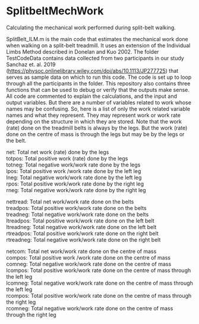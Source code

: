 # SplitbeltMechWork
Calculating the mechanical work performed during split-belt walking.

SplitBelt_ILM.m is the main code that estimates the mechanical work done when walking on a split-belt treadmill. It uses an extension of the Individual Limbs Method described in Donelan and Kuo 2002. The folder TestCodeData contains data collected from two participants in our study Sanchaz et. al. 2019 (https://physoc.onlinelibrary.wiley.com/doi/abs/10.1113/JP277725) that serves as sample data on which to run this code. The code is set up to loop through all the participants in the folder. This repository also contains three functions that can be used to debug or verify that the outputs make sense. All code are commented to explain the calculations, and the input and output variables. But there are a number of variables related to work whose names may be confusing. So, here is a list of only the work related variable names and what they represent. They may represent work or work rate depending on the structure in which they are stored. Note that the work (rate) done on the treadmill belts is always by the legs. But the work (rate) done on the centre of mass is through the legs but may be by the legs or the belt.

net: Total net work (rate) done by the legs\
totpos: Total positive work (rate) done by the legs\
totneg: Total negative work/work rate done by the legs\
lpos: Total positive work /work rate done by the left leg\
lneg: Total negative work/work rate done by the left leg\
rpos: Total positive work/work rate done by the right leg\
rneg: Total negative work/work rate done by the right leg

nettread: Total net work/work rate done on the belts\
treadpos: Total positive work/work rate done on the belts\
treadneg: Total negative work/work rate done on the belts\
ltreadpos: Total positive work/work rate done on the left belt\
ltreadneg: Total negative work/work rate done on the left belt\
rtreadpos: Total positive work/work rate done on the right belt\
rtreadneg: Total negative work/work rate done on the right belt

netcom: Total net work/work rate done on the centre of mass\
compos: Total positive work /work rate done on the centre of mass\
comneg: Total negative work/work rate done on the centre of mass\
lcompos: Total positive work/work rate done on the centre of mass through the left leg\
lcomneg: Total negative work/work rate done on the centre of mass through the left leg\
rcompos: Total positive work/work rate done on the centre of mass through the right leg\
rcomneg: Total negative work/work rate done on the centre of mass through the right leg
